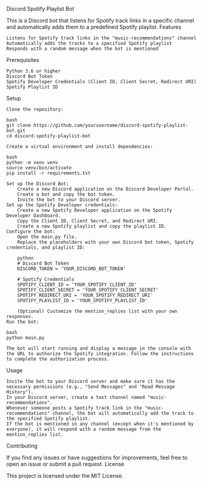 Discord Spotify Playlist Bot

This is a Discord bot that listens for Spotify track links in a specific channel and automatically adds them to a predefined Spotify playlist.
Features

    Listens for Spotify track links in the "music-recommendations" channel
    Automatically adds the tracks to a specified Spotify playlist
    Responds with a random message when the bot is mentioned

Prerequisites

    Python 3.6 or higher
    Discord Bot Token
    Spotify Developer Credentials (Client ID, Client Secret, Redirect URI)
    Spotify Playlist ID

Setup

    Clone the repository:

    bash
    git clone https://github.com/yourusername/discord-spotify-playlist-bot.git
    cd discord-spotify-playlist-bot

    Create a virtual environment and install dependencies:

    bash
    python -m venv venv
    source venv/bin/activate
    pip install -r requirements.txt

    Set up the Discord Bot:
        Create a new Discord application on the Discord Developer Portal.
        Create a bot and copy the bot token.
        Invite the bot to your Discord server.
    Set up the Spotify Developer credentials:
        Create a new Spotify Developer application on the Spotify Developer Dashboard.
        Copy the Client ID, Client Secret, and Redirect URI.
        Create a new Spotify playlist and copy the playlist ID.
    Configure the bot:
        Open the main.py file.
        Replace the placeholders with your own Discord bot token, Spotify credentials, and playlist ID:

        python
        # Discord Bot Token
        DISCORD_TOKEN = 'YOUR_DISCORD_BOT_TOKEN'

        # Spotify Credentials
        SPOTIFY_CLIENT_ID = 'YOUR_SPOTIFY_CLIENT_ID'
        SPOTIFY_CLIENT_SECRET = 'YOUR_SPOTIFY_CLIENT_SECRET'
        SPOTIFY_REDIRECT_URI = 'YOUR_SPOTIFY_REDIRECT_URI'
        SPOTIFY_PLAYLIST_ID = 'YOUR_SPOTIFY_PLAYLIST_ID'

        (Optional) Customize the mention_replies list with your own responses.
    Run the bot:

    bash
    python main.py

    The bot will start running and display a message in the console with the URL to authorize the Spotify integration. Follow the instructions to complete the authorization process.

Usage

    Invite the bot to your Discord server and make sure it has the necessary permissions (e.g., "Send Messages" and "Read Message History").
    In your Discord server, create a text channel named "music-recommendations".
    Whenever someone posts a Spotify track link in the "music-recommendations" channel, the bot will automatically add the track to the specified Spotify playlist.
    If the bot is mentioned in any channel (except when it's mentioned by everyone), it will respond with a random message from the mention_replies list.

Contributing

If you find any issues or have suggestions for improvements, feel free to open an issue or submit a pull request.
License

This project is licensed under the MIT License.